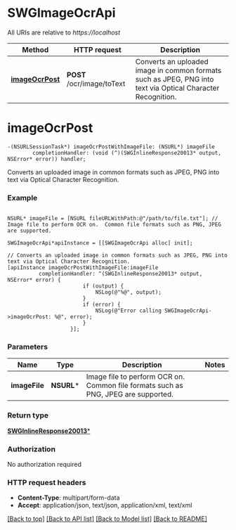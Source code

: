 # SWGImageOcrApi

All URIs are relative to *https://localhost*

Method | HTTP request | Description
------------- | ------------- | -------------
[**imageOcrPost**](SWGImageOcrApi.md#imageocrpost) | **POST** /ocr/image/toText | Converts an uploaded image in common formats such as JPEG, PNG into text via Optical Character Recognition.


# **imageOcrPost**
```objc
-(NSURLSessionTask*) imageOcrPostWithImageFile: (NSURL*) imageFile
        completionHandler: (void (^)(SWGInlineResponse20013* output, NSError* error)) handler;
```

Converts an uploaded image in common formats such as JPEG, PNG into text via Optical Character Recognition.

### Example 
```objc

NSURL* imageFile = [NSURL fileURLWithPath:@"/path/to/file.txt"]; // Image file to perform OCR on.  Common file formats such as PNG, JPEG are supported.

SWGImageOcrApi*apiInstance = [[SWGImageOcrApi alloc] init];

// Converts an uploaded image in common formats such as JPEG, PNG into text via Optical Character Recognition.
[apiInstance imageOcrPostWithImageFile:imageFile
          completionHandler: ^(SWGInlineResponse20013* output, NSError* error) {
                        if (output) {
                            NSLog(@"%@", output);
                        }
                        if (error) {
                            NSLog(@"Error calling SWGImageOcrApi->imageOcrPost: %@", error);
                        }
                    }];
```

### Parameters

Name | Type | Description  | Notes
------------- | ------------- | ------------- | -------------
 **imageFile** | **NSURL***| Image file to perform OCR on.  Common file formats such as PNG, JPEG are supported. | 

### Return type

[**SWGInlineResponse20013***](SWGInlineResponse20013.md)

### Authorization

No authorization required

### HTTP request headers

 - **Content-Type**: multipart/form-data
 - **Accept**: application/json, text/json, application/xml, text/xml

[[Back to top]](#) [[Back to API list]](../README.md#documentation-for-api-endpoints) [[Back to Model list]](../README.md#documentation-for-models) [[Back to README]](../README.md)

